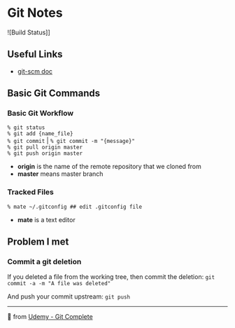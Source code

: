 # Git Notes

![Build Status]]

## Useful Links

* [git-scm doc](https://git-scm.com/docs)

## Basic Git Commands

### Basic Git Workflow

`% git status`  
`% git add {name_file}`  
`% git commit` | `% git commit -m "{message}"`  
`% git pull origin master`  
`% git push origin master`

* **origin** is the name of the remote repository that we cloned from
* **master** means master branch

### Tracked Files

`% mate ~/.gitconfig ## edit .gitconfig file`

* **mate** is a text editor

## Problem I met

### Commit a git deletion

If you deleted a file from the working tree, then commit the deletion:
`git commit -a -m "A file was deleted"`

And push your commit upstream:
`git push`

---

🤖 from [Udemy - Git Complete](https://www.udemy.com/course/git-complete/learn/)
